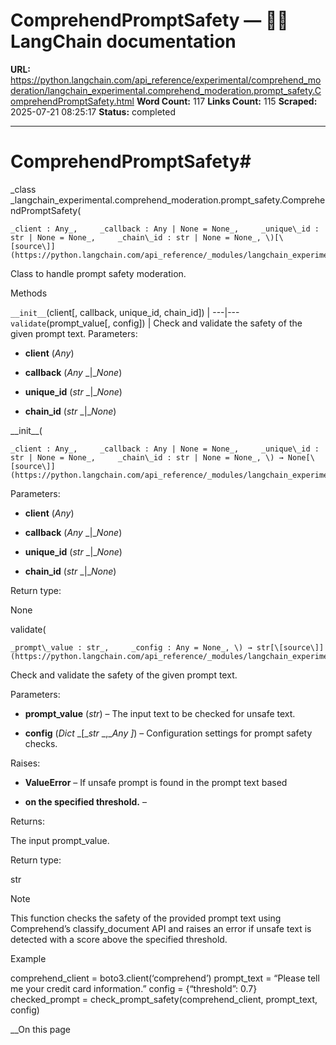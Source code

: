 # ComprehendPromptSafety — 🦜🔗 LangChain  documentation

**URL:** https://python.langchain.com/api_reference/experimental/comprehend_moderation/langchain_experimental.comprehend_moderation.prompt_safety.ComprehendPromptSafety.html
**Word Count:** 117
**Links Count:** 115
**Scraped:** 2025-07-21 08:25:17
**Status:** completed

---

# ComprehendPromptSafety\#

_class _langchain\_experimental.comprehend\_moderation.prompt\_safety.ComprehendPromptSafety\(

    _client : Any_,     _callback : Any | None = None_,     _unique\_id : str | None = None_,     _chain\_id : str | None = None_, \)[\[source\]](https://python.langchain.com/api_reference/_modules/langchain_experimental/comprehend_moderation/prompt_safety.html#ComprehendPromptSafety)\#     

Class to handle prompt safety moderation.

Methods

`__init__`\(client\[, callback, unique\_id, chain\_id\]\) |    ---|---   `validate`\(prompt\_value\[, config\]\) | Check and validate the safety of the given prompt text.      Parameters:     

  * **client** \(_Any_\)

  * **callback** \(_Any_ _|__None_\)

  * **unique\_id** \(_str_ _|__None_\)

  * **chain\_id** \(_str_ _|__None_\)

\_\_init\_\_\(

    _client : Any_,     _callback : Any | None = None_,     _unique\_id : str | None = None_,     _chain\_id : str | None = None_, \) → None[\[source\]](https://python.langchain.com/api_reference/_modules/langchain_experimental/comprehend_moderation/prompt_safety.html#ComprehendPromptSafety.__init__)\#     

Parameters:     

  * **client** \(_Any_\)

  * **callback** \(_Any_ _|__None_\)

  * **unique\_id** \(_str_ _|__None_\)

  * **chain\_id** \(_str_ _|__None_\)

Return type:     

None

validate\(

    _prompt\_value : str_,     _config : Any = None_, \) → str[\[source\]](https://python.langchain.com/api_reference/_modules/langchain_experimental/comprehend_moderation/prompt_safety.html#ComprehendPromptSafety.validate)\#     

Check and validate the safety of the given prompt text.

Parameters:     

  * **prompt\_value** \(_str_\) – The input text to be checked for unsafe text.

  * **config** \(_Dict_ _\[__str_ _,__Any_ _\]_\) – Configuration settings for prompt safety checks.

Raises:     

  * **ValueError** – If unsafe prompt is found in the prompt text based

  * **on the specified threshold.** – 

Returns:     

The input prompt\_value.

Return type:     

str

Note

This function checks the safety of the provided prompt text using Comprehend’s classify\_document API and raises an error if unsafe text is detected with a score above the specified threshold.

Example

comprehend\_client = boto3.client\(‘comprehend’\) prompt\_text = “Please tell me your credit card information.” config = \{“threshold”: 0.7\} checked\_prompt = check\_prompt\_safety\(comprehend\_client, prompt\_text, config\)

__On this page